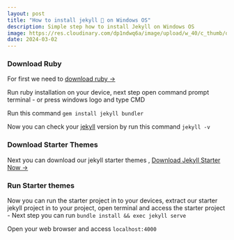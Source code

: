 ```yaml
---
layout: post
title: "How to install jekyll 💉 on Windows OS"
description: Simple step how to install Jekyll on Windows OS
image: https://res.cloudinary.com/dp1ndwq6a/image/upload/w_40/c_thumb/q_auto/f_avif/v1705657341/creativitas-netlify/webtech/jekylldeveloper_jrk0va.png
date: 2024-03-02
---
```

### Download Ruby

For first we need to [download ruby →](https://rubyinstaller.org/downloads/)

Run ruby installation on your device, next step open command prompt terminal - or press windows logo and type CMD

Run this command `gem install jekyll bundler`

Now you can check your [jekyll](https://www.jekyllrb.com) version by run this command `jekyll -v`

### Download Starter Themes

Next you can download our jekyll starter themes , [Download Jekyll Starter Now →](https://www.hockeycomputindo.com/themes/jekyll/)

### Run Starter themes

Now you can run the starter project in to your devices, extract our starter jekyll project in to your project, 
open terminal and access the starter project - Next step you can run `bundle install && exec jekyll serve`

Open your web browser and access `localhost:4000`
